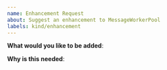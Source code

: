 ```yaml
---
name: Enhancement Request
about: Suggest an enhancement to MessageWorkerPool
labels: kind/enhancement
---
```


<!-- Please only use this template for submitting enhancement requests -->

**What would you like to be added**:

**Why is this needed**:
